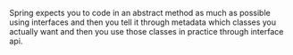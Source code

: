 Spring expects you to code in an abstract method as much as possible using interfaces and then you tell it through metadata which classes you actually want and then you use those classes in practice through interface api.